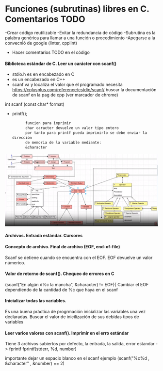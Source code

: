 # Funciones (subrutinas) libres en C. Comentarios TODO 
-Crear código reutilizable
-Evitar la redundancia de código
-Subrutina es la palabra genérica para llamar a una función o procedimiento
-Apegarse a la convecnió de google (linter, cpplint)
- Hacer comentarios TODO en el código

#### Biblioteca estándar de C. Leer un carácter con scanf()
- stdio.h es en encabezado en C
- <cstdio> es un encabezado en C++
- scanf va y localiza el valor que el programado necesita
https://cplusplus.com/reference/cstdio/scanf/
buscar la documentación de scanf en la pag de cpp (ver marcador de chrome)

int scanf (const char* format)

- printf();

            funcion para imprimir 
            char caracter devuelve un valor tipo entero
            por tanto para printf pueda imprimirlo se debe enviar la dirección
            de memoria de la variable mediante:
            &character

![Imagen 1](1_k29.png)

#### Archivos. Entrada estándar. Cursores


#### Concepto de archivo. Final de archivo (EOF, end-of-file)
Scanf se detiene cuando se encuentra con el EOF. EOF devuelve un valor númerico. 

#### Valor de retorno de scanf(). Chequeo de errores en C
 (scanf("En algún d%c la mancha", &character) != EOF){
  Cambiar el EOF dependiendo de la cantidad de %c que  haya en el scanf 

#### Inicializar todas las variables.
Es una buena práctica de progrmación inicializar las variables una vez declaradas.
Buscar el valor de inicilización de sus debidas tipos de variables 

#### Leer varios valores con scanf(). Imprimir en el erro estándar
Tiene 3 archivos sabiertos por defecto, la entrada, la salida, error estandar -> fprintf
fprintf(stderr, %d, number)

importante dejar un espacio blanco en el scanf ejemplo (scanf("%c%d , &character" , &number) == 2)
